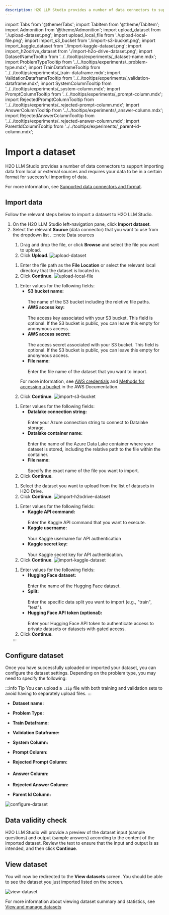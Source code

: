```yaml
---
description: H2O LLM Studio provides a number of data connectors to support importing data from local or external sources and requires your data to be in a certain format for successful importing of data.
---
```

import Tabs from '@theme/Tabs';
import TabItem from '@theme/TabItem';
import Admonition from '@theme/Admonition';
import upload_dataset from './upload-dataset.png';
import upload_local_file from './upload-local-file.png';
import import_s3_bucket from './import-s3-bucket.png';
import import_kaggle_dataset from './import-kaggle-dataset.png';
import import_h2odrive_dataset from './import-h2o-drive-dataset.png';
import DatasetNameTooltip from '../../tooltips/experiments/_dataset-name.mdx';
import ProblemTypeTooltip from '../../tooltips/experiments/_problem-type.mdx';
import TrainDataframeTooltip from '../../tooltips/experiments/_train-dataframe.mdx';
import ValidationDataframeTooltip from '../../tooltips/experiments/_validation-dataframe.mdx';
import SystemColumnTooltip from '../../tooltips/experiments/_system-column.mdx';
import PromptColumnTooltip from '../../tooltips/experiments/_prompt-column.mdx';
import RejectedPromptColumnTooltip from '../../tooltips/experiments/_rejected-prompt-column.mdx';
import AnswerColumnTooltip from '../../tooltips/experiments/_answer-column.mdx';
import RejectedAnswerColumnTooltip from '../../tooltips/experiments/_rejected-answer-column.mdx';
import ParentIdColumnTooltip from '../../tooltips/experiments/_parent-id-column.mdx';

# Import a dataset

H2O LLM Studio provides a number of data connectors to support importing data from local or external sources and requires your data to be in a certain format for successful importing of data. 

For more information, see [Supported data connectors and format](data-connectors-format).

## Import data

Follow the relevant steps below to import a dataset to H2O LLM Studio.

1. On the H2O LLM Studio left-navigation pane, click **Import dataset**.
2. Select the relevant **Source** (data connector) that you want to use from the dropdown list .
    :::note Data sources
    <Tabs className="unique-tabs">
    <TabItem value="upload" label="Upload" default>
        <ol>
        <li>
        Drag and drop the file, or click <b>Browse</b> and select the file you want to upload.
        </li>
        <li>
        Click <b>Upload</b>.
        <img src={upload_dataset} alt="upload-dataset" />
        </li>
        </ol>
    </TabItem>
    <TabItem value="local" label="Local">
        <ol>
        <li>
        Enter the file path as the <b>File Location</b> or select the relevant local directory that the dataset is located in. 
        </li>
        <li>
        Click <b>Continue</b>.
        <img src={upload_local_file} alt="upload-local-file" />
        </li>
        </ol>
    </TabItem>
    <TabItem value="aws" label="AWS S3">
        <ol>
        <li>
        Enter values for the following fields:
            <ul>
            <li>
            <b>S3 bucket name: </b> <br></br>
            The name of the S3 bucket including the reletive file paths.
            </li>
            <li>
            <b>AWS access key: </b><br></br>
            The access key associated with your S3 bucket. This field is optional. If the S3 bucket is public, you can leave this empty for anonymous access. 
            </li>
            <li>
            <b>AWS access secret: </b><br></br>
            The access secret associated with your S3 bucket. This field is optional. If the S3 bucket is public, you can leave this empty for anonymous access.
            </li>
            <li>
            <b>File name: </b><br></br>
            Enter the file name of the dataset that you want to import. 
            </li>
            </ul>
            <div>
            <Admonition type="info" title="Note">
                <p>For more information, see <a href="https://docs.aws.amazon.com/IAM/latest/UserGuide/security-creds.html#access-keys-and-secret-access-keys">AWS credentials</a> and <a href="https://docs.aws.amazon.com/AmazonS3/latest/userguide/access-bucket-intro.html">Methods for accessing a bucket</a> in the AWS Documentation.</p>
            </Admonition>
            </div>
        </li>
        <li>
        Click <b>Continue</b>.
        <img src={import_s3_bucket} alt="import-s3-bucket" />
        </li>
        </ol>
    </TabItem>
    <TabItem value="azure datalake" label="Azure Datalake">
        <ol>
        <li>
        Enter values for the following fields:
            <ul>
            <li>
            <b>Datalake connection string: </b><br></br>
            Enter your Azure connection string to connect to Datalake storage.
            </li>
            <li>
            <b>Datalake container name: </b><br></br>
            Enter the name of the Azure Data Lake container where your dataset is stored, including the relative path to the file within the container. 
            </li>
            <li>
            <b>File name: </b><br></br>
            Specify the exact name of the file you want to import.
            </li>
            </ul>
        </li>
        <li>
        Click <b>Continue</b>.
        </li>
        </ol>
    </TabItem>
    <TabItem value="h2o-drive" label="H2O-Drive">
        <ol>
        <li>
        Select the dataset you want to upload from the list of datasets in H2O Drive.
        </li>
        <li>
        Click <b>Continue</b>.
        <img src={import_h2odrive_dataset} alt="import-h2odrive-dataset" />
        </li>
        </ol>
    </TabItem>
    <TabItem value="kaggle" label="Kaggle">
        <ol>
        <li>
        Enter values for the following fields:
            <ul>
            <li>
            <b>Kaggle API command: </b><br></br>
            Enter the Kaggle API command that you want to execute.
            </li>
            <li>
            <b>Kaggle username: </b><br></br>
            Your Kaggle username for API authentication
            </li>
            <li>
            <b>Kaggle secret key: </b><br></br>
            Your Kaggle secret key for API authentication.
            </li>
            </ul>
        </li>
        <li>
        Click <b>Continue</b>.
        <img src={import_kaggle_dataset} alt="import-kaggle-dataset" />
        </li>
        </ol>
    </TabItem>
    <TabItem value="hugging face" label="Hugging Face">
        <ol>
        <li>
        Enter values for the following fields:
            <ul>
            <li>
            <b>Hugging Face dataset: </b><br></br>
            Enter the name of the Hugging Face dataset.
            </li>
            <li>
            <b>Split: </b><br></br>
            Enter the specific data split you want to import (e.g., "train", "test").
            </li>
            <li>
            <b>Hugging Face API token (optional): </b><br></br>
            Enter your Hugging Face API token to authenticate access to private datasets or datasets with gated access.
            </li>
            </ul>
        </li>
        <li>
        Click <b>Continue</b>.
        </li>
        </ol>
    </TabItem>
    </Tabs>
    :::
 
## Configure dataset

Once you have successfully uploaded or imported your dataset, you can configure the dataset settings. Depending on the problem type, you may need to specify the following:

:::info Tip
You can upload a `.zip` file with both training and validation sets to avoid having to separately upload files.
:::

- **Dataset name:** <DatasetNameTooltip/>

- **Problem Type:** <ProblemTypeTooltip/>

- **Train Dataframe:** <TrainDataframeTooltip/>

- **Validation Dataframe:** <ValidationDataframeTooltip/>

- **System Column:** <SystemColumnTooltip/>

- **Prompt Column:** <PromptColumnTooltip/>

- **Rejected Prompt Column:** <RejectedPromptColumnTooltip/>

- #### **Answer Column:** 

  <AnswerColumnTooltip/>

- **Rejected Answer Column:** <RejectedAnswerColumnTooltip/>

- **Parent Id Column:** <ParentIdColumnTooltip/>

![configure-dataset](configure-dataset.png)

## Data validity check

H2O LLM Studio will provide a preview of the dataset input (sample questions) and output (sample answers) according to the content of the imported dataset. Review the text to ensure that the input and output is as intended, and then click **Continue**. 

## View dataset

You will now be redirected to the **View datasets** screen. You should be able to see the dataset you just imported listed on the screen. 

![view-dataset](view-imported-dataset.png)

For more information about viewing dataset summary and statistics, see [View and manage datasets](view-dataset)